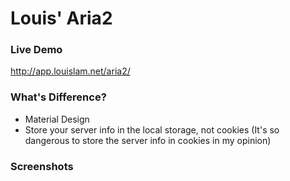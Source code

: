Louis' Aria2
===========

### Live Demo ###
http://app.louislam.net/aria2/


### What's Difference? ###
- Material Design
- Store your server info in the local storage, not cookies (It's so dangerous to store the server info in cookies in my opinion)

### Screenshots ###

